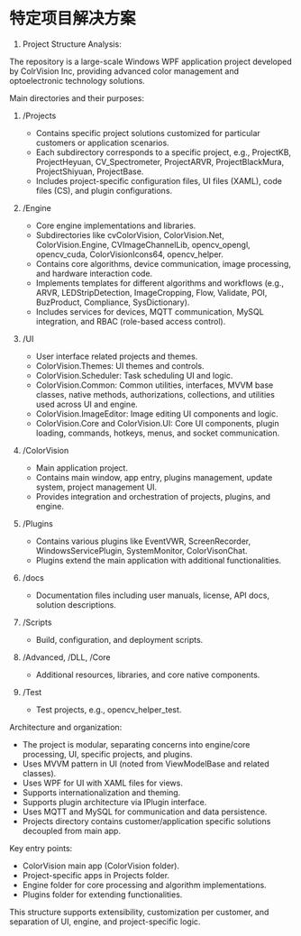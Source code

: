 # 特定项目解决方案


1. Project Structure Analysis:

The repository is a large-scale Windows WPF application project developed by ColrVision Inc, providing advanced color management and optoelectronic technology solutions.

Main directories and their purposes:

1. /Projects
   - Contains specific project solutions customized for particular customers or application scenarios.
   - Each subdirectory corresponds to a specific project, e.g., ProjectKB, ProjectHeyuan, CV_Spectrometer, ProjectARVR, ProjectBlackMura, ProjectShiyuan, ProjectBase.
   - Includes project-specific configuration files, UI files (XAML), code files (CS), and plugin configurations.

2. /Engine
   - Core engine implementations and libraries.
   - Subdirectories like cvColorVision, ColorVision.Net, ColorVision.Engine, CVImageChannelLib, opencv_opengl, opencv_cuda, ColorVisionIcons64, opencv_helper.
   - Contains core algorithms, device communication, image processing, and hardware interaction code.
   - Implements templates for different algorithms and workflows (e.g., ARVR, LEDStripDetection, ImageCropping, Flow, Validate, POI, BuzProduct, Compliance, SysDictionary).
   - Includes services for devices, MQTT communication, MySQL integration, and RBAC (role-based access control).

3. /UI
   - User interface related projects and themes.
   - ColorVision.Themes: UI themes and controls.
   - ColorVision.Scheduler: Task scheduling UI and logic.
   - ColorVision.Common: Common utilities, interfaces, MVVM base classes, native methods, authorizations, collections, and utilities used across UI and engine.
   - ColorVision.ImageEditor: Image editing UI components and logic.
   - ColorVision.Core and ColorVision.UI: Core UI components, plugin loading, commands, hotkeys, menus, and socket communication.

4. /ColorVision
   - Main application project.
   - Contains main window, app entry, plugins management, update system, project management UI.
   - Provides integration and orchestration of projects, plugins, and engine.

5. /Plugins
   - Contains various plugins like EventVWR, ScreenRecorder, WindowsServicePlugin, SystemMonitor, ColorVisonChat.
   - Plugins extend the main application with additional functionalities.

6. /docs
   - Documentation files including user manuals, license, API docs, solution descriptions.

7. /Scripts
   - Build, configuration, and deployment scripts.

8. /Advanced, /DLL, /Core
   - Additional resources, libraries, and core native components.

9. /Test
   - Test projects, e.g., opencv_helper_test.

Architecture and organization:
- The project is modular, separating concerns into engine/core processing, UI, specific projects, and plugins.
- Uses MVVM pattern in UI (noted from ViewModelBase and related classes).
- Uses WPF for UI with XAML files for views.
- Supports internationalization and theming.
- Supports plugin architecture via IPlugin interface.
- Uses MQTT and MySQL for communication and data persistence.
- Projects directory contains customer/application specific solutions decoupled from main app.

Key entry points:
- ColorVision main app (ColorVision folder).
- Project-specific apps in Projects folder.
- Engine folder for core processing and algorithm implementations.
- Plugins folder for extending functionalities.

This structure supports extensibility, customization per customer, and separation of UI, engine, and project-specific logic.

